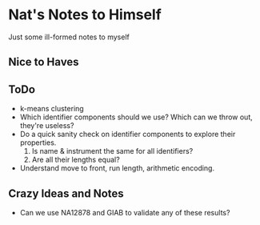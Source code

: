 # Nat's Notes to Himself

Just some ill-formed notes to myself

## Nice to Haves



## ToDo

- k-means clustering
- Which identifier components should we use? Which can we throw out, they're useless? 
- Do a quick sanity check on identifier components to explore their properties.
	1) Is name & instrument the same for all identifiers?
	2) Are all their lengths equal?
- Understand move to front, run length, arithmetic encoding.



## Crazy Ideas and Notes

- Can we use NA12878 and GIAB to validate any of these results?




